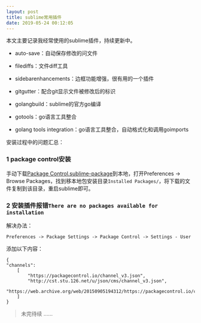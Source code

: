 ```yaml
---
layout: post
title: sublime常用插件
date: 2019-05-24 00:12:05
---
```


本文主要记录我经常使用的sublime插件，持续更新中。


- auto-save：自动保存修改的问文件

- filediffs：文件diff工具

- sidebarenhancements：边框功能增强，很有用的一个插件

- gitgutter：配合git显示文件被修改后的标识

- golangbuild：sublime的官方go编译

- gotools：go语言工具整合

- golang tools integration：go语言工具整合，自动格式化和调用goimports

安装过程中的问题汇总：

### 1 package control安装

手动下载[Package Control.sublime-package](https://packagecontrol.io/Package%20Control.sublime-package)到本地，打开Preferences -> Browse Packages，找到移本地包安装目录`Installed Packages/`，将下载的文件复制到该目录，重启sublime即可。

### 2 安装插件报错`There are no packages available for installation`

解决办法：

```
Preferences -> Package Settings -> Package Control -> Settings - User
```

添加以下内容：

```
{
"channels":
    [
        "https://packagecontrol.io/channel_v3.json",
        "http://cst.stu.126.net/u/json/cms/channel_v3.json",
        "https://web.archive.org/web/20150905194312/https://packagecontrol.io/channel_v3.json"
    ]
}
```

> 未完待续 ......
